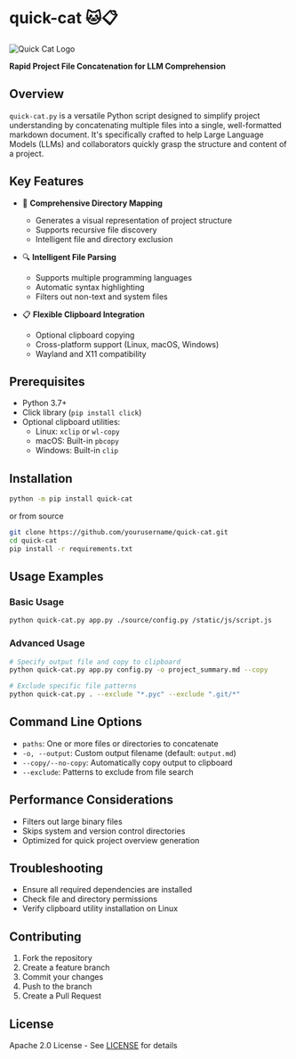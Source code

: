 # quick-cat 🐱📋

![Quick Cat Logo](quickcat.png)

**Rapid Project File Concatenation for LLM Comprehension**

## Overview

`quick-cat.py` is a versatile Python script designed to simplify project understanding by concatenating multiple files into a single, well-formatted markdown document. It's specifically crafted to help Large Language Models (LLMs) and collaborators quickly grasp the structure and content of a project.

## Key Features

- 📂 **Comprehensive Directory Mapping**
  - Generates a visual representation of project structure
  - Supports recursive file discovery
  - Intelligent file and directory exclusion

- 🔍 **Intelligent File Parsing**
  - Supports multiple programming languages
  - Automatic syntax highlighting
  - Filters out non-text and system files

- 📋 **Flexible Clipboard Integration**
  - Optional clipboard copying
  - Cross-platform support (Linux, macOS, Windows)
  - Wayland and X11 compatibility

## Prerequisites

- Python 3.7+
- Click library (`pip install click`)
- Optional clipboard utilities:
  - Linux: `xclip` or `wl-copy`
  - macOS: Built-in `pbcopy`
  - Windows: Built-in `clip`

## Installation

```bash
python -m pip install quick-cat
```

or from source

```bash
git clone https://github.com/yourusername/quick-cat.git
cd quick-cat
pip install -r requirements.txt
```

## Usage Examples

### Basic Usage

```bash
python quick-cat.py app.py ./source/config.py /static/js/script.js
```

### Advanced Usage

```bash
# Specify output file and copy to clipboard
python quick-cat.py app.py config.py -o project_summary.md --copy

# Exclude specific file patterns
python quick-cat.py . --exclude "*.pyc" --exclude ".git/*"
```

## Command Line Options

- `paths`: One or more files or directories to concatenate
- `-o, --output`: Custom output filename (default: `output.md`)
- `--copy/--no-copy`: Automatically copy output to clipboard
- `--exclude`: Patterns to exclude from file search

## Performance Considerations

- Filters out large binary files
- Skips system and version control directories
- Optimized for quick project overview generation

## Troubleshooting

- Ensure all required dependencies are installed
- Check file and directory permissions
- Verify clipboard utility installation on Linux

## Contributing

1. Fork the repository
2. Create a feature branch
3. Commit your changes
4. Push to the branch
5. Create a Pull Request

## License

Apache 2.0 License - See [LICENSE](LICENSE) for details
